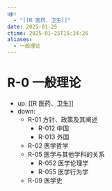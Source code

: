 ```yaml
---
up:
  - "[[R 医药、卫生]]"
date: 2025-01-25
ctime: 2025-01-25T15:34:26
aliases:
  - 一般理论
---
```


# R-0 一般理论

- up: [[R 医药、卫生]]
- down:
	- R-01 方针、政策及其阐述
		- R-012 中国
		- R-013 外国
	- R-02 医学哲学
	- R-05 医学与其他学科的关系
		- R-052 医学伦理学
		- R-055 医学行为学
	- R-09 医学史
